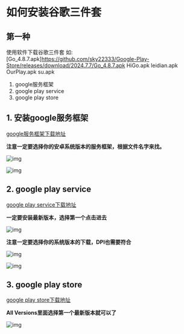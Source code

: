 # 如何安装谷歌三件套
## 第一种
使用软件下载谷歌三件套
如:[Go_4.8.7.apk]https://github.com/sky22333/Google-Play-Store/releases/download/2024.7.7/Go_4.8.7.apk
HiGo.apk
leidian.apk
OurPlay.apk
su.apk


1. google服务框架
2. google play service
3. google play store  

## 1. 安装google服务框架

[google服务框架下载地址](https://www.apkmirror.com/apk/google-inc/google-services-framework/)

**注意一定要选择你的安卓系统版本的服务框架，根据文件名字来找。**

![img](https://raw.githubusercontent.com/hideuvpn/android-google-play-store/master/google-play-framework-01.png)

![img](https://raw.githubusercontent.com/hideuvpn/android-google-play-store/master/google-play-framework-02.png)

## 2. google play service

[google play service下载地址](https://www.apkmirror.com/apk/google-inc/google-play-services/)

**一定要安装最新版本，选择第一个点击进去**

![img](https://raw.githubusercontent.com/hideuvpn/android-google-play-store/master/google-play-service-01.png)

**注意一定要选择你的系统版本的下载，DPI也需要符合**

![img](https://raw.githubusercontent.com/hideuvpn/android-google-play-store/master/google-play-service-02.png)

![img](https://raw.githubusercontent.com/hideuvpn/android-google-play-store/master/google-play-service-03.png)

## 3. google play store

[google play store下载地址](https://www.apkmirror.com/apk/google-inc/google-play-store/)

**All Versions里面选择第一个最新版本就可以了**

![img](https://raw.githubusercontent.com/hideuvpn/android-google-play-store/master/google-play-store-01.png)
